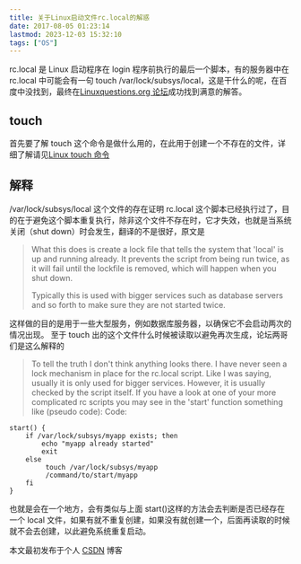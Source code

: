 ```yaml
---
title: 关于Linux启动文件rc.local的解惑
date: 2017-08-05 01:23:14
lastmod: 2023-12-03 15:32:10
tags: ["OS"]
---
```


rc.local 是 Linux 启动程序在 login 程序前执行的最后一个脚本，有的服务器中在 rc.local 中可能会有一句 touch /var/lock/subsys/local，这是干什么的呢，在百度中没找到，最终在[Linuxquestions.org 论坛](http://www.linuxquestions.org/questions/linux-newbie-8/touch-var-lock-subsys-local-why-287719/)成功找到满意的解答。

<!-- more -->

## touch

首先要了解 touch 这个命令是做什么用的，在此用于创建一个不存在的文件，详细了解请见[Linux touch 命令](http://www.jb51.net/LINUXjishu/257946.html)

## 解释

/var/lock/subsys/local 这个文件的存在证明 rc.local 这个脚本已经执行过了，目的在于避免这个脚本重复执行，除非这个文件不存在时，它才失效，也就是当系统关闭（shut down）时会发生，翻译的不是很好，原文是

> What this does is create a lock file that tells the system that 'local' is up and running already. It prevents the script from being run twice, as it will fail until the lockfile is removed, which will happen when you shut down.
>
> Typically this is used with bigger services such as database servers and so forth to make sure they are not started twice.

这样做的目的是用于一些大型服务，例如数据库服务器，以确保它不会启动两次的情况出现。
至于 touch 出的这个文件什么时候被读取以避免再次生成，论坛两哥们是这么解释的

> To tell the truth I don't think anything looks there. I have never seen a lock mechanism in place for the rc.local script. Like I was saying, usually it is only used for bigger services. However, it is usually checked by the script itself.
> If you have a look at one of your more complicated rc scripts you may see in the 'start' function something like (pseudo code):
> Code:

```
start() {
    if /var/lock/subsys/myapp exists; then
        echo "myapp already started"
        exit
    else
         touch /var/lock/subsys/myapp
         /command/to/start/myapp
    fi
}
```

也就是会在一个地方，会有类似与上面 start()这样的方法会去判断是否已经存在一个 local 文件，如果有就不重复创建，如果没有就创建一个，后面再读取的时候就不会去创建，以此避免系统重复启动。

本文最初发布于个人 [CSDN](https://blog.csdn.net/sinat_16791487/article/details/76696753) 博客
